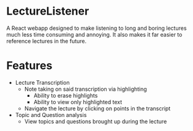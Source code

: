 # LectureListener

A React webapp designed to make listening to long and boring lectures much less time consuming and annoying.
It also makes it far easier to reference lectures in the future.

# Features
 - Lecture Transcription
   - Note taking on said transcription via highlighting
     - Ability to erase highlights
     - Ability to view only highlighted text
   - Navigate the lecture by clicking on points in the transcript
 - Topic and Question analysis
   - View topics and questions brought up during the lecture